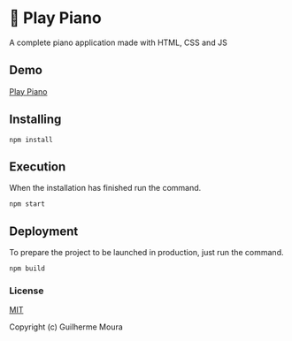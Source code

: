 # 🎹 Play Piano

A complete piano application made with HTML, CSS and JS

## Demo

[Play Piano](https://frosty-einstein-318109.netlify.app)

## Installing

```
npm install
```

## Execution

When the installation has finished run the command.

```
npm start
```

## Deployment

To prepare the project to be launched in production, just run the command.

```
npm build
```

### License

[MIT](https://github.com/glhrmoura/play-piano/blob/main/LICENSE)

Copyright (c) Guilherme Moura
